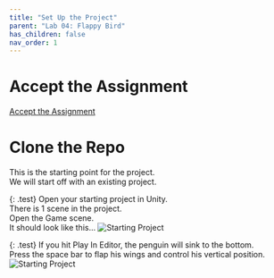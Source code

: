 ```yaml
---
title: "Set Up the Project"
parent: "Lab 04: Flappy Bird"
has_children: false
nav_order: 1
---
```


# Accept the Assignment
[Accept the Assignment](https://classroom.github.com/a/7HA1CJll)

# Clone the Repo
This is the starting point for the project.\
We will start off with an existing project.

{: .test}
Open your starting project in Unity.\
There is 1 scene in the project.\
Open the Game scene.\
It should look like this...
![Starting Project](images/lab04/start_point.jpg "Starting Project")

{: .test}
If you hit Play In Editor, the penguin will sink to the bottom.\
Press the space bar to flap his wings and control his vertical position.
![Starting Project](images/lab04/start_point2.jpg "Starting Project")



